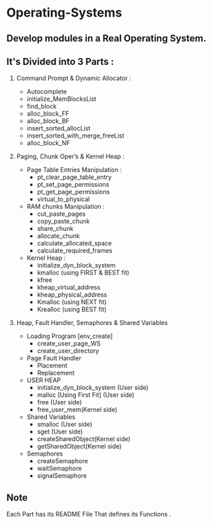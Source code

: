 # Operating-Systems
## Develop modules in a Real Operating System.

## It's Divided into 3 Parts :
1. Command Prompt & Dynamic Allocator :
   - Autocomplete
   - initialize_MemBlocksList
   - find_block
   - alloc_block_FF
   - alloc_block_BF
   - insert_sorted_allocList
   - insert_sorted_with_merge_freeList
   - alloc_block_NF
2. Paging, Chunk Oper’s & Kernel Heap :
   - Page Table Entries Manipulation :
     - pt_clear_page_table_entry
     - pt_set_page_permissions
     - pt_get_page_permissions
     - virtual_to_physical
   - RAM chunks Manipulation :
     - cut_paste_pages
     - copy_paste_chunk
     - share_chunk
     - allocate_chunk
     - calculate_allocated_space
     - calculate_required_frames
   - Kernel Heap :
     - initialize_dyn_block_system
     - kmalloc (using FIRST & BEST fit)
     - kfree
     - kheap_virtual_address
     - kheap_physical_address
     - Kmalloc (using NEXT fit)
     - Krealloc (using BEST fit)

3. Heap, Fault Handler, Semaphores & Shared Variables
   - Loading Program [env_create]
     - create_user_page_WS
     - create_user_directory
   - Page Fault Handler
     - Placement
     - Replacement
   - USER HEAP
     - initialize_dyn_block_system (User side)
     - malloc [Using First Fit] (User side)
     - free (User side)
     - free_user_mem(Kernel side)
   - Shared Variables
     - smalloc (User side)
     - sget (User side)
     - createSharedObject(Kernel side)
     - getSharedObject(Kernel side)
   - Semaphores
     - createSemaphore
     - waitSemaphore
     - signalSemaphore

## **Note**

Each Part has its README File That defines its Functions .


 			
